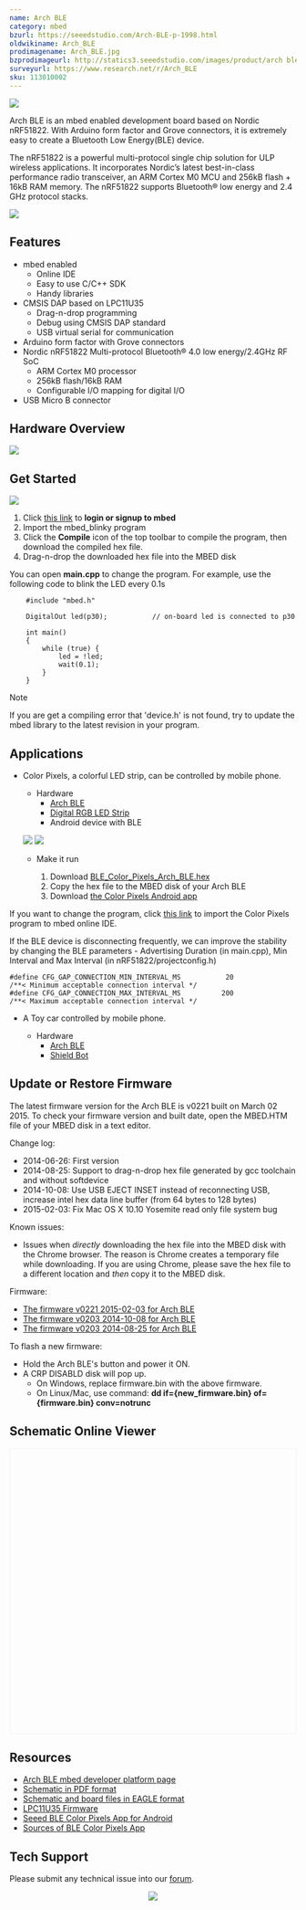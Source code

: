 ```yaml
---
name: Arch BLE
category: mbed
bzurl: https://seeedstudio.com/Arch-BLE-p-1998.html
oldwikiname: Arch_BLE
prodimagename: Arch_BLE.jpg
bzprodimageurl: http://statics3.seeedstudio.com/images/product/arch ble.jpg
surveyurl: https://www.research.net/r/Arch_BLE
sku: 113010002
---
```


![](https://raw.githubusercontent.com/SeeedDocument/Arch_BLE/master/img/Arch_BLE.jpg)

Arch BLE is an mbed enabled development board based on Nordic nRF51822. With Arduino form factor and Grove connectors, it is extremely easy to create a Bluetooth Low Energy(BLE) device.

The nRF51822 is a powerful multi-protocol single chip solution for ULP wireless applications. It incorporates Nordic’s latest best-in-class performance radio transceiver, an ARM Cortex M0 MCU and 256kB flash + 16kB RAM memory. The nRF51822 supports Bluetooth® low energy and 2.4 GHz protocol stacks.

[![](https://raw.githubusercontent.com/SeeedDocument/common/master/Get_One_Now_Banner.png)](https://www.seeedstudio.com/Arch-BLE-p-1998.html)

Features
--------

-   mbed enabled
    -  Online IDE
    -  Easy to use C/C++ SDK
    -  Handy libraries
-   CMSIS DAP based on LPC11U35
    -  Drag-n-drop programming
    -  Debug using CMSIS DAP standard
    -  USB virtual serial for communication
-   Arduino form factor with Grove connectors
-   Nordic nRF51822 Multi-protocol Bluetooth® 4.0 low energy/2.4GHz RF SoC
    -  ARM Cortex M0 processor
    -  256kB flash/16kB RAM
    -  Configurable I/O mapping for digital I/O
-  USB Micro B connector

Hardware Overview
------

![](https://raw.githubusercontent.com/SeeedDocument/Arch_BLE/master/img/Arch_BLE_Pinout.png)

Get Started
-----------

![](https://raw.githubusercontent.com/SeeedDocument/Arch_BLE/master/img/Get_started_with_mbed.png)

1.  Click [this link](https://developer.mbed.org/compiler/#import:/teams/mbed/code/mbed_blinky/;platform:Seeed-Arch-BLE) to **login or signup to mbed**
2.  Import the mbed\_blinky program
3.  Click the **Compile** icon of the top toolbar to compile the program, then download the compiled hex file.
4.  Drag-n-drop the downloaded hex file into the MBED disk

You can open **main.cpp** to change the program. For example, use the following code to blink the LED every 0.1s
```
    #include "mbed.h"

    DigitalOut led(p30);           // on-board led is connected to p30

    int main()
    {
        while (true) {
            led = !led;
            wait(0.1);
        }
    }
```

<div class="admonition note">
<p class="admonition-title">Note</p>
If you are get a compiling error that 'device.h' is not found, try to update the mbed library to the latest revision in your program.
</div>


Applications
------------

-  Color Pixels, a colorful LED strip, can be controlled by mobile phone.

    *  Hardware
        -  [Arch BLE](http://www.seeedstudio.com/depot/Arch-BLE-p-1998.html?cPath=19_21)
        -  [Digital RGB LED Strip](http://www.seeedstudio.com/depot/Digital-RGB-LED-FlexiStrip-30-LED-1-Meter-p-1665.html)
        -  Android device with BLE

    ![](https://raw.githubusercontent.com/SeeedDocument/Arch_BLE/master/img/Ble_color_pixels_bb.png)
    ![](https://raw.githubusercontent.com/SeeedDocument/Arch_BLE/master/img/Color_pixels_app.png)


    *  Make it run

        1.  Download [BLE\_Color\_Pixels\_Arch\_BLE.hex](http://tangram.qiniudn.com/BLE_Color_Pixels_ARCH_BLE.hex)
        2.  Copy the hex file to the MBED disk of your Arch BLE
        3.  Download [the Color Pixels Android app](http://tangram.qiniudn.com/seeed_ble_color_pixels.apk)

If you want to change the program, click [this link](https://mbed.org/compiler/#import:/teams/Seeed/code/BLE_Color_Pixels/;platform:Seeed-Arch-BLE) to import the Color Pixels program to mbed online IDE.

If the BLE device is disconnecting frequently, we can improve the stability by changing the BLE parameters - Advertising Duration (in main.cpp), Min Interval and Max Interval (in nRF51822/projectconfig.h)


```
#define CFG_GAP_CONNECTION_MIN_INTERVAL_MS           20                     /**< Minimum acceptable connection interval */
#define CFG_GAP_CONNECTION_MAX_INTERVAL_MS          200                     /**< Maximum acceptable connection interval */
```

-  A Toy car controlled by mobile phone.

    *  Hardware
        -  [Arch BLE](http://www.seeedstudio.com/depot/Arch-BLE-p-1998.html?cPath=19_21)
        -  [Shield Bot](http://www.seeedstudio.com/Shield-Bot-p-1380.html)


Update or Restore Firmware
--------------------------

The latest firmware version for the Arch BLE is v0221 built on March 02 2015. To check your firmware version and built date, open the MBED.HTM file of your MBED disk in a text editor.

Change log:

-   2014-06-26: First version
-   2014-08-25: Support to drag-n-drop hex file generated by gcc toolchain and without softdevice
-   2014-10-08: Use USB EJECT INSET instead of reconnecting USB, increase intel hex data line buffer (from 64 bytes to 128 bytes)
-   2015-02-03: Fix Mac OS X 10.10 Yosemite read only file system bug

Known issues:

-   Issues when *directly* downloading the hex file into the MBED disk with the Chrome browser. The reason is Chrome creates a temporary file while downloading. If you are using Chrome, please save the hex file to a different location and *then* copy it to the MBED disk.

Firmware:

-   [The firmware v0221 2015-02-03 for Arch BLE](https://developer.mbed.org/media/uploads/yihui/arch_ble_interface_v221_20150203_2.bin)
-   [The firmware v0203 2014-10-08 for Arch BLE](https://developer.mbed.org/media/uploads/yihui/lpc11u35_nrf51822_if_mbed_v203_20141008.bin)
-   [The firmware v0203 2014-08-25 for Arch BLE](https://developer.mbed.org/media/uploads/yihui/lpc11u35_nrf51822_if_mbed_v203_20140825.bin)

To flash a new firmware:

-   Hold the Arch BLE's button and power it ON.
-   A CRP DISABLD disk will pop up.
    -   On Windows, replace firmware.bin with the above firmware.
    -   On Linux/Mac, use command: **dd if={new\_firmware.bin} of={firmware.bin} conv=notrunc**



## Schematic Online Viewer

<div class="altium-ecad-viewer" data-project-src="https://raw.githubusercontent.com/SeeedDocument/Arch_BLE/master/res/Arch_BLE_v1.0_Eagle.zip" style="border-radius: 0px 0px 4px 4px; height: 500px; border-style: solid; border-width: 1px; border-color: rgb(241, 241, 241); overflow: hidden; max-width: 1280px; max-height: 700px; box-sizing: border-box;" />
</div>


Resources
---------

-   [Arch BLE mbed developer platform page](https://developer.mbed.org/platforms/Seeed-Arch-BLE/)
-   [Schematic in PDF format](https://raw.githubusercontent.com/SeeedDocument/Arch_BLE/master/res/Arch_BLE_v1.0_pdf.pdf)
-   [Schematic and board files in EAGLE format](https://raw.githubusercontent.com/SeeedDocument/Arch_BLE/master/res/Arch_BLE_v1.0_Eagle.zip)
-   [LPC11U35 Firmware](https://raw.githubusercontent.com/SeeedDocument/Arch_BLE/master/res/Lpc11u35_nrf51822_if_mbed.bin.zip)
-   [Seeed BLE Color Pixels App for Android](http://tangram.qiniudn.com/seeed_ble_color_pixels.apk)
-   [Sources of BLE Color Pixels App](https://github.com/Seeed-Studio/ble_color_pixels)

<!-- This Markdown file was created from http://www.seeedstudio.com/wiki/Arch_BLE -->

## Tech Support
Please submit any technical issue into our [forum](http://forum.seeedstudio.com/). <br /><p style="text-align:center"><a href="https://www.seeedstudio.com/act-4.html?utm_source=wiki&utm_medium=wikibanner&utm_campaign=newproducts" target="_blank"><img src="https://files.seeedstudio.com/wiki/Wiki_Banner/new_product.jpg" /></a></p>